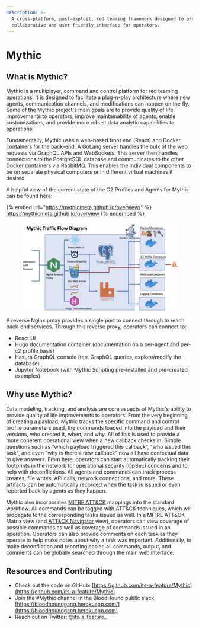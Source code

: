 ```yaml
---
description: >-
  A cross-platform, post-exploit, red teaming framework designed to provide a
  collaborative and user friendly interface for operators.
---
```


# Mythic



## What is Mythic?

Mythic is a multiplayer, command and control platform for red teaming operations. It is designed to facilitate a plug-n-play architecture where new agents, communication channels, and modifications can happen on the fly. Some of the Mythic project's main goals are to provide quality of life improvements to operators, improve maintainability of agents, enable customizations, and provide more robust data analytic capabilities to operations.

Fundamentally, Mythic uses a web-based front end (React) and Docker containers for the back-end. A GoLang server handles the bulk of the web requests via GraphQL APIs and WebSockets. This server then handles connections to the PostgreSQL database and communicates to the other Docker containers via RabbitMQ. This enables the individual components to be on separate physical computers or in different virtual machines if desired.

A helpful view of the current state of the C2 Profiles and Agents for Mythic can be found here:&#x20;

{% embed url="https://mythicmeta.github.io/overview/" %}
https://mythicmeta.github.io/overview
{% endembed %}

<figure><img src=".gitbook/assets/Screenshot 2023-03-10 at 9.03.36 AM.png" alt=""><figcaption></figcaption></figure>

A reverse Nginx proxy provides a single port to connect through to reach back-end services. Through this reverse proxy, operators can connect to:

* React UI
* Hugo documentation container (documentation on a per-agent and per-c2 profile basis)
* Hasura GraphQL console (test GraphQL queries, explore/modify the database)
* Jupyter Notebook (with Mythic Scripting pre-installed and pre-created examples)

## Why use Mythic?

Data modeling, tracking, and analysis are core aspects of Mythic's ability to provide quality of life improvements to operators. From the very beginning of creating a payload, Mythic tracks the specific command and control profile parameters used, the commands loaded into the payload and their versions, who created it, when, and why. All of this is used to provide a more coherent operational view when a new callback checks in. Simple questions such as “which payload triggered this callback”, "who issued this task", and even “why is there a new callback” now all have contextual data to give answers. From here, operators can start automatically tracking their footprints in the network for operational security (OpSec) concerns and to help with deconflictions. All agents and commands can track process creates, file writes, API calls, network connections, and more. These artifacts can be automatically recorded when the task is issued or even reported back by agents as they happen.

Mythic also incorporates [MITRE ATT\&CK](https://attack.mitre.org) mappings into the standard workflow. All commands can be tagged with ATT\&CK techniques, which will propagate to the corresponding tasks issued as well. In a MITRE ATT\&CK Matrix view (and [ATT\&CK Navigator](https://github.com/mitre-attack/attack-navigator) view), operators can view coverage of possible commands as well as coverage of commands issued in an operation. Operators can also provide comments on each task as they operate to help make notes about why a task was important. Additionally, to make deconfliction and reporting easier, all commands, output, and comments can be globally searched through the main web interface.

## Resources and Contributing

* Check out the code on GitHub: [https://github.com/its-a-feature/Mythic](https://github.com/its-a-feature/Mythic)
* Join the #Mythic channel in the BloodHound public slack [https://bloodhoundgang.herokuapp.com/](https://bloodhoundgang.herokuapp.com)
* Reach out on Twitter: [@its\_a\_feature\_](https://twitter.com/its\_a\_feature\_)
